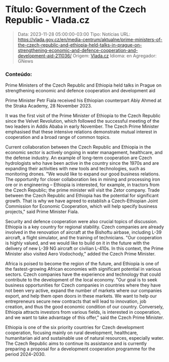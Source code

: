 # Título: Government of the Czech Republic - Vlada.cz

>Data: 2023-11-28 05:00:00-03:00
>Tipo: Notícias
>URL: https://vlada.gov.cz/en/media-centrum/aktualne/prime-ministers-of-the-czech-republic-and-ethiopia-held-talks-in-prague-on-strengthening-economic-and-defence-cooperation-and-development-aid-211036/
>Origem: [Vlada.cz](https://vlada.gov.cz)
>Idioma: en
>Agregador: GNews

### Conteúdo:

Prime Ministers of the Czech Republic and Ethiopia held talks in Prague on strengthening economic and defence cooperation and development aid

Prime Minister Petr Fiala received his Ethiopian counterpart Abiy Ahmed at the Straka Academy, 28 November 2023.

It was the first visit of the Prime Minister of Ethiopia to the Czech Republic since the Velvet Revolution, which followed the successful meeting of the two leaders in Addis Ababa in early November. The Czech Prime Minister emphasised that these intensive relations demonstrate mutual interest in cooperation and a broad range of common topics.

Current collaboration between the Czech Republic and Ethiopia in the economic sector is actively ongoing in water management, healthcare, and the defense industry. An example of long-term cooperation are Czech hydrologists who have been active in the country since the 1970s and are expanding their activities with new tools and technologies, such as monitoring drones. "We would like to expand our good business relations. The opportunity for closer collaboration lies in mining and processing iron ore or in engineering – Ethiopia is interested, for example, in tractors from the Czech Republic; the prime minister will visit the Zetor company. Trade between the Czech Republic and Ethiopia has the potential for significant growth. That is why we have agreed to establish a Czech-Ethiopian Joint Commission for Economic Cooperation, which will help specify business projects," said Prime Minister Fiala.

Security and defence cooperation were also crucial topics of discussion. Ethiopia is a key country for regional stability. Czech companies are already involved in the renovation of aircraft at the Bishoftu airbase, including L-39 aircraft, a flight simulator, and the training of technicians. "Our cooperation is highly valued, and we would like to build on it in the future with the delivery of new L-39 NG aircraft or civilian L-410s. In this context, the Prime Minister also visited Aero Vodochody," added the Czech Prime Minister.

Africa is poised to become the region of the future, and Ethiopia is one of the fastest-growing African economies with significant potential in various sectors. Czech companies have the experience and technology that could contribute to the development of the local economy. "Our goal is to seek business opportunities for Czech companies in countries where they have not been very active, expand the number of markets where our companies export, and help them open doors in these markets. We want to help our entrepreneurs secure new contracts that will lead to innovation, job creation, and thus the good economic condition of our country. Conversely, Ethiopia attracts investors from various fields, is interested in cooperation, and we want to take advantage of this offer," said the Czech Prime Minister.

Ethiopia is one of the six priority countries for Czech development cooperation, focusing mainly on rural development, healthcare, humanitarian aid and sustainable use of natural resources, especially water. The Czech Republic aims to continue its assistance and is currently preparing a proposal for a development cooperation programme for the period 2024–2030.
